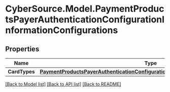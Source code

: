 # CyberSource.Model.PaymentProductsPayerAuthenticationConfigurationInformationConfigurations
## Properties

Name | Type | Description | Notes
------------ | ------------- | ------------- | -------------
**CardTypes** | [**PaymentProductsPayerAuthenticationConfigurationInformationConfigurationsCardTypes**](PaymentProductsPayerAuthenticationConfigurationInformationConfigurationsCardTypes.md) |  | [optional] 

[[Back to Model list]](../README.md#documentation-for-models) [[Back to API list]](../README.md#documentation-for-api-endpoints) [[Back to README]](../README.md)


